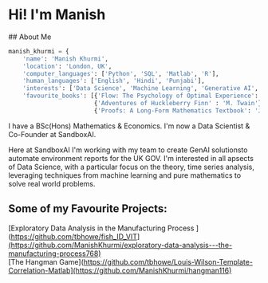 # Hi! I'm Manish 

## About Me 

```python
manish_khurmi = {
    'name': 'Manish Khurmi',
    'location': 'London, UK',
    'computer_languages': ['Python', 'SQL', 'Matlab', 'R'],
    'human_languages': ['English', 'Hindi', 'Punjabi'],
    'interests': ['Data Science', 'Machine Learning', 'Generative AI', 'Pure Mathematics', 'Philosophy', 'Tennis', 'Poetry']
    'favourite_books': [{'Flow: The Psychology of Optimal Experience': 'M. Csikszentmihalyi'}, 
                        {'Adventures of Huckleberry Finn' : 'M. Twain'},
                        {'Proofs: A Long-Form Mathematics Textbook': 'J. Cummings'}]
```
I have a BSc(Hons) Mathematics & Economics. I'm now a Data Scientist & Co-Founder at SandboxAI. 

Here at SandboxAI I'm working with my team to create GenAI solutionsto automate environment reports for the UK GOV. I'm interested in all apsects of Data Science, with a particular focus on the theory, time series analysis, leveraging techniques from machine learning and pure mathematics to solve real world problems. 

## Some of my Favourite Projects: 
[Exploratory Data Analysis in the Manufacturing Process ](https://github.com/tbhowe/fish_ID_VIT](https://github.com/ManishKhurmi/exploratory-data-analysis---the-manufacturing-process768)
<br>
[The Hangman Game](https://github.com/tbhowe/Louis-Wilson-Template-Correlation-Matlab](https://github.com/ManishKhurmi/hangman116)
<br>

<!--
**ManishKhurmi/ManishKhurmi** is a ✨ _special_ ✨ repository because its `README.md` (this file) appears on your GitHub profile.

Here are some ideas to get you started:

- 🔭 I’m currently working on ...
- 🌱 I’m currently learning ...
- 👯 I’m looking to collaborate on ...
- 🤔 I’m looking for help with ...
- 💬 Ask me about ...
- 📫 How to reach me: ...
- 😄 Pronouns: ...
- ⚡ Fun fact: ...
-->
